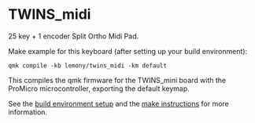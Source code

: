 # TWINS_midi

25 key + 1 encoder Split Ortho Midi Pad.

Make example for this keyboard (after setting up your build environment):

    qmk compile -kb lemony/twins_midi -km default

This compiles the qmk firmware for the TWINS_mini board with the ProMicro microcontroller, exporting the default keymap.

See the [build environment setup](https://docs.qmk.fm/#/getting_started_build_tools) and the [make instructions](https://docs.qmk.fm/#/getting_started_make_guide) for more information.